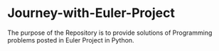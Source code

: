 # Journey-with-Euler-Project
The purpose of the Repository is to provide solutions of Programming problems posted in Euler Project in Python.
